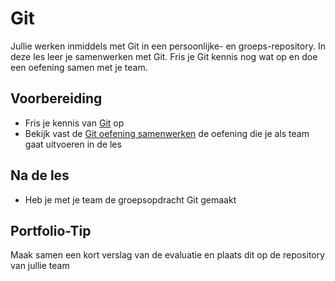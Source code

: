 # Git

Jullie werken inmiddels met Git in een persoonlijke- en groeps-repository. In deze les leer je samenwerken met Git. Fris je Git kennis nog wat op en doe een oefening samen met je team. 

## Voorbereiding

- Fris je kennis van [Git](../../software/git/README.md) op
- Bekijk vast de [Git oefening samenwerken](../../software/git/Git_oefening_samenwerken.md) de oefening die je als team gaat uitvoeren in de les

## Na de les

- Heb je met je team de groepsopdracht Git gemaakt

## Portfolio-Tip

Maak samen een kort verslag van de evaluatie en plaats dit op de repository van jullie team
